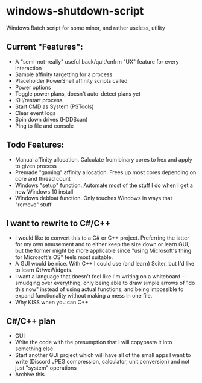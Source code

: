 # windows-shutdown-script
Windows Batch script for some minor, and rather useless, utility

## Current "Features":
- A "semi-not-really" useful back/quit/cnfrm "UX" feature for every interaction
- Sample affinity targetting for a process
- Placeholder PowerShell affinity scripts called
- Power options
- Toggle power plans, doesn't auto-detect plans yet
- Kill/restart process
- Start CMD as System (PSTools)
- Clear event logs
- Spin down drives (HDDScan)
- Ping to file and console

## Todo Features:
- Manual affinity allocation. Calculate from binary cores to hex and apply to given process
- Premade "gaming" affinity allocation. Frees up most cores depending on core and thread count
- Windows "setup" function. Automate most of the stuff I do when I get a new Windows 10 install
- Windows debloat function. Only touches Windows in ways that "remove" stuff

## I want to rewrite to C#/C++
- I would like to convert this to a C# or C++ project. Preferring the latter for my own amusement and to either keep the size down or learn GUI, but the former might be more applicable since "using Microsoft's thing for Microsoft's OS" feels most suitable.
- A GUI would be nice. With C++ I could use (and learn) Sciter, but I'd like to learn Qt/wxWidgets.
- I want a language that doesn't feel like I'm writing on a whiteboard -- smudging over everything, only being able to draw simple arrows of "do this now" instead of using actual functions, and being impossible to expand functionality without making a mess in one file.
- Why KISS when you can C++

## C#/C++ plan
- GUI
- Write the code with the presumption that I will copypasta it into something else
- Start another GUI project which will have all of the small apps I want to write (Discord JPEG compression, calculator, unit conversion) and not just "system" operations
- Archive this
